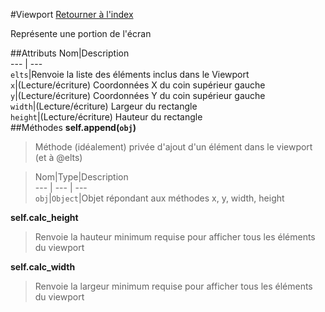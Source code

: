 #Viewport
[Retourner à l'index](README.md)

Représente une portion de l'écran

##Attributs
Nom|Description  
--- | ---  
`elts`|Renvoie la liste des éléments inclus dans le Viewport  
`x`|(Lecture/écriture) Coordonnées X du coin supérieur gauche  
`y`|(Lecture/écriture) Coordonnées Y du coin supérieur gauche  
`width`|(Lecture/écriture) Largeur du rectangle  
`height`|(Lecture/écriture) Hauteur du rectangle  
##Méthodes
**self.append(`obj`)**

> Méthode (idéalement) privée d'ajout d'un élément dans le viewport (et à @elts)  
  
> Nom|Type|Description  
--- | --- | ---  
`obj`|`Object`|Objet répondant aux méthodes x, y, width, height  
  




**self.calc_height**

> Renvoie la hauteur minimum requise pour afficher tous les éléments du viewport  
  
>   




**self.calc_width**

> Renvoie la largeur minimum requise pour afficher tous les éléments du viewport  
  
>   




